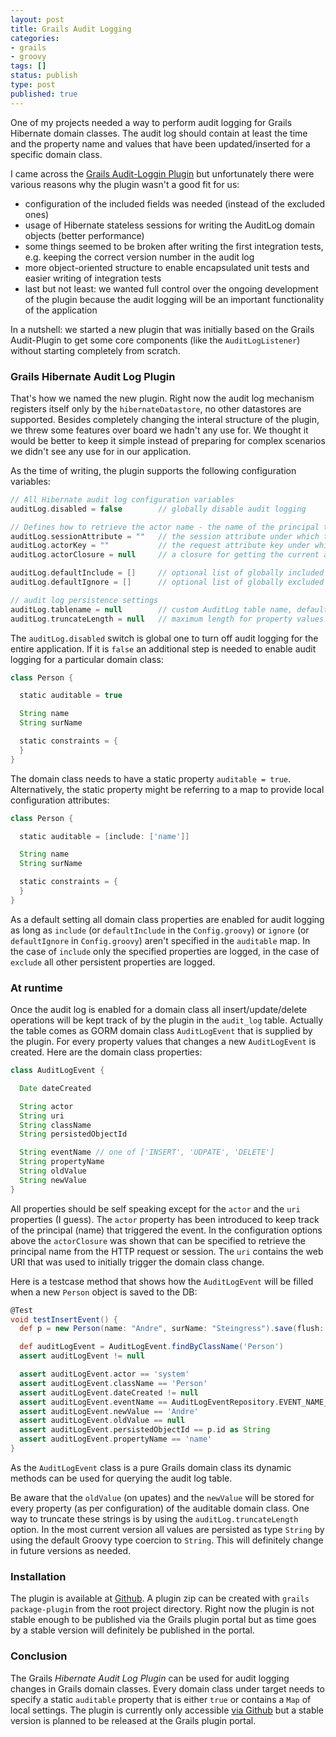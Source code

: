 ```yaml
---
layout: post
title: Grails Audit Logging
categories:
- grails
- groovy
tags: []
status: publish
type: post
published: true
---
```

One of my projects needed a way to perform audit logging for Grails Hibernate domain classes. The audit log should contain at least the time and the property name and values that have been updated/inserted for a specific domain class.

I came across the [Grails Audit-Loggin Plugin](http://grails.org/plugin/audit-logging) but unfortunately there were various reasons why the plugin wasn't a good fit for us:

- configuration of the included fields was needed (instead of the excluded ones)
- usage of Hibernate stateless sessions for writing the AuditLog domain objects (better performance)
- some things seemed to be broken after writing the first integration tests, e.g. keeping the correct version number in the audit log
- more object-oriented structure to enable encapsulated unit tests and easier writing of integration tests
- last but not least: we wanted full control over the ongoing development of the plugin because the audit logging will be an important functionality of the application

In a nutshell: we started a new plugin that was initially based on the Grails Audit-Plugin to get some core components (like the `AuditLogListener`) without starting completely from scratch.

### Grails Hibernate Audit Log Plugin

That's how we named the new plugin. Right now the audit log mechanism registers itself only by the `hibernateDatastore`, no other datastores are supported. Besides completely changing the interal structure of the plugin, we threw some features over board we hadn't any use for. We thought it would be better to keep it simple instead of preparing for complex scenarios we didn't see any use for in our application. 

As the time of writing, the plugin supports the following configuration variables:

```groovy
// All Hibernate audit log configuration variables
auditLog.disabled = false        // globally disable audit logging

// Defines how to retrieve the actor name - the name of the principal that will be persisted
auditLog.sessionAttribute = ""   // the session attribute under which the actor name is found
auditLog.actorKey = ""           // the request attribute key under which the actor name is found
auditLog.actorClosure = null     // a closure for getting the current actor name

auditLog.defaultInclude = []     // optional list of globally included properties
auditLog.defaultIgnore = []      // optional list of globally excluded properties

// audit log persistence settings
auditLog.tablename = null        // custom AuditLog table name, defaults to "audit_log"
auditLog.truncateLength = null   // maximum length for property values after String conversion
```

The `auditLog.disabled` switch is global one to turn off audit logging for the entire application. If it is `false` an additional step is needed to enable audit logging for a particular domain class:

```groovy
class Person {

  static auditable = true

  String name
  String surName

  static constraints = {
  }
}
```

The domain class needs to have a static property `auditable = true`. Alternatively, the static property might be referring to a map to provide local configuration attributes:

```groovy
class Person {

  static auditable = [include: ['name']]

  String name
  String surName

  static constraints = {
  }
}
```

As a default setting all domain class properties are enabled for audit logging as long as `include` (or `defaultInclude` in the `Config.groovy`) or `ignore` (or `defaultIgnore` in `Config.groovy`) aren't specified in the `auditable` map. In the case of `include` only the specified properties are logged, in the case of `exclude` all other persistent properties are logged.

### At runtime

Once the audit log is enabled for a domain class all insert/update/delete operations will be kept track of by the plugin in the `audit_log` table. Actually the table comes as GORM domain class `AuditLogEvent` that is supplied by the plugin. For every property values that changes a new `AuditLogEvent` is created. Here are the domain class properties:

```groovy
class AuditLogEvent {

  Date dateCreated

  String actor
  String uri
  String className
  String persistedObjectId

  String eventName // one of ['INSERT', 'UDPATE', 'DELETE']
  String propertyName
  String oldValue
  String newValue
}
```

All properties should be self speaking except for the `actor` and the `uri` properties (I guess). The `actor` property has been introduced to keep track of the principal (name) that triggered the event. In the configuration options above the `actorClosure` was shown that can be specified to retrieve the principal name from the HTTP request or session. The `uri` contains the web URI that was used to initially trigger the domain class change.

Here is a testcase method that shows how the `AuditLogEvent` will be filled when a new `Person` object is saved to the DB:

```groovy
@Test
void testInsertEvent() {
  def p = new Person(name: "Andre", surName: "Steingress").save(flush: true)

  def auditLogEvent = AuditLogEvent.findByClassName('Person')
  assert auditLogEvent != null

  assert auditLogEvent.actor == 'system'
  assert auditLogEvent.className == 'Person'
  assert auditLogEvent.dateCreated != null
  assert auditLogEvent.eventName == AuditLogEventRepository.EVENT_NAME_INSERT
  assert auditLogEvent.newValue == 'Andre'
  assert auditLogEvent.oldValue == null
  assert auditLogEvent.persistedObjectId == p.id as String
  assert auditLogEvent.propertyName == 'name'
}
```

As the `AuditLogEvent` class is a pure Grails domain class its dynamic methods can be used for querying the audit log table.

Be aware that the `oldValue` (on upates) and the `newValue` will be stored for every property (as per configuration) of the auditable domain class. One way to truncate these strings is by using the `auditLog.truncateLength` option. In the most current version all values are persisted as type `String` by using the default Groovy type coercion to `String`. This will definitely change in future versions as needed.

### Installation

The plugin is available at [Github](https://github.com/andresteingress/grails-hibernate-auditlog). A plugin zip can be created with `grails package-plugin` from the root project directory. Right now the plugin is not stable enough to be published via the Grails plugin portal but as time goes by a stable version will definitely be published in the portal.

### Conclusion

The Grails _Hibernate Audit Log Plugin_ can be used for audit logging changes in Grails domain classes. Every domain class under target needs to specify a static `auditable` property that is either `true` or contains a `Map` of local settings. The plugin is currently only accessible [via Github](https://github.com/andresteingress/grails-hibernate-auditlog) but a stable version is planned to be released at the Grails plugin portal.


